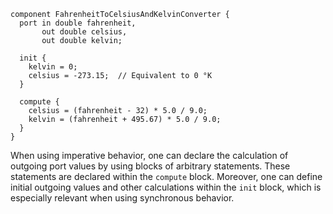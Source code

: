 <!-- (c) https://github.com/MontiCore/monticore -->
```montiarc
component FahrenheitToCelsiusAndKelvinConverter {
  port in double fahrenheit,
       out double celsius,
       out double kelvin;

  init {
    kelvin = 0;
    celsius = -273.15;  // Equivalent to 0 °K
  }

  compute {
    celsius = (fahrenheit - 32) * 5.0 / 9.0;
    kelvin = (fahrenheit + 495.67) * 5.0 / 9.0;
  }
}
```
When using imperative behavior, one can declare the calculation of outgoing 
port values by using blocks of arbitrary statements.
These statements are declared within the `compute` block.
Moreover, one can define initial outgoing values and other calculations within 
the `init` block, which is especially relevant when using synchronous behavior.

